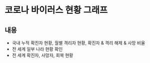 # 코로나 바이러스 현황 그래프

## 내용
* 국내 누적 확진자 현황, 월별 격리자 현황, 확진자 & 격리 해제 & 사망 비율
* 전 세계 일부 나라 현황 확인
* 전 세계 확진자, 사망자, 회복 현황